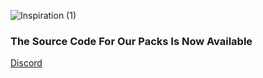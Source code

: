 ![Inspiration (1)](https://user-images.githubusercontent.com/60900693/103489209-a7653780-4e0a-11eb-999e-973a4ccbaeef.png)


### The Source Code For Our Packs Is Now Available

[Discord](https://discord.gg/JrhpDWayG3)
